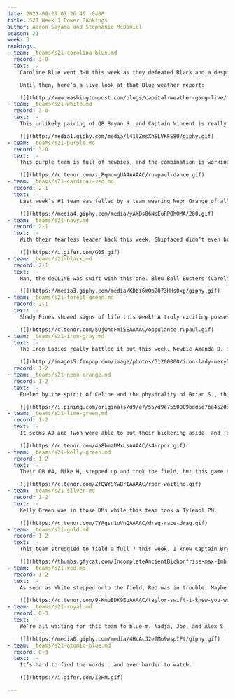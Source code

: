 ```yaml
---
date: 2021-09-29 07:26:49 -0400
title: S21 Week 3 Power Rankings
author: Aaron Sayama and Stephanie McDaniel
season: 21
week: 3
rankings:
- team: _teams/s21-carolina-blue.md
  record: 3-0
  text: |-
    Caroline Blue went 3-0 this week as they defeated Black and a despondent Danny H sat on the sidelines in a boot. Are the straight dads really about to run this league? We’ll circle back after our bye for THEE game of the week: Carolina vs. Cardinal.

    Until then, here’s a live look at that Blue weather report:

    ![](http://www.washingtonpost.com/blogs/capital-weather-gang-live/files/2014/02/radar_loop_944.gif)
- team: _teams/s21-white.md
  record: 3-0
  text: |-
    This unlikely pairing of QB Bryan S. and Captain Vincent is really working. The White Team soundly defeated Fire in the Hole (Red) this week to go 3-0...? Reader, I am shocked. Is Vincent finally leading a team capable of going all the way?

    ![](http://media1.giphy.com/media/l41lZmsXhSLVKFE8U/giphy.gif)
- team: _teams/s21-purple.md
  record: 3-0
  text: |-
    This purple team is full of newbies, and the combination is working. With all of their speedy running backs, someone is going to have to shut down their short game. Petition to re-name the team starts now:

    ![](https://c.tenor.com/z_PqmowgUA4AAAAC/ru-paul-dance.gif)
- team: _teams/s21-cardinal-red.md
  record: 2-1
  text: |-
    Last week’s #1 team was felled by a team wearing Neon Orange of all things. A couple of tough calls kept this game low scoring and showed that despite a star roster, anything can happen. Extra points really do matter.

    ![](https://media4.giphy.com/media/yAXDs06NsEuRPOhOMA/200.gif)
- team: _teams/s21-navy.md
  record: 2-1
  text: |-
    With their fearless leader back this week, Shipfaced didn’t even break a sweat for this lopsided win. Don’t sleep on Keith H--he may be adorable, but he’s got a monster arm.

    ![](https://i.gifer.com/G0S.gif)
- team: _teams/s21-black.md
  record: 2-1
  text: |-
    Man, the deCLINE was swift with this one. Blew Ball Busters (Carolina Blue) are tough, even Matt C’s deadly accurate throws couldn’t cut it this week. Maybe if Tom L. learns how to catch, they’ll start making strides again.

    ![](https://media3.giphy.com/media/KDbi6mOb2O73HHs0xg/giphy.gif)
- team: _teams/s21-forest-green.md
  record: 2-1
  text: |-
    Shady Pines showed signs of life this week! A truly exciting possession by possession, interception after interception, nail-biting game. Rookie QB JC Adams worked both sides of the ball, while Bradley found his way in for 2 sacks...or was it 3?

    ![](https://c.tenor.com/5OjwhdFmi5EAAAAC/oppulance-rupaul.gif)
- team: _teams/s21-iron-gray.md
  text: |-
    The Iron Ladies really battled it out this week. Newbie Amanda D. is lighting up the field (and the social scene)! While they lost this game, they kept things interesting with some impressive plays and gusto. Andy seems to have worked out some kinks in his QB game during the _off season._ Margaret Thatcher would be proud.

    ![](http://images5.fanpop.com/image/photos/31200000/iron-lady-meryl-streep-as-margaret-thatcher-31273039-245-210.gif)
  record: 1-2
- team: _teams/s21-neon-orange.md
  record: 1-2
  text: |-
    Fueled by the spirit of Celine and the physicality of Brian S., this team took down last week’s top-ranked team. QB Pat repeatedly found his receivers open in the middle. I know they walked off the field feelin’ themselves.

    ![](https://i.pinimg.com/originals/d9/e7/55/d9e7550009bdd5e7ba4520db2f304df5.gif)
- team: _teams/s21-lime-green.md
  record: 1-2
  text: |-
    It seems AJ and Twon were able to put their bickering aside, and Toxic sLIME turned into something palatable this week as they came away with their first win. Just as well, their captain was running late for a performance anyway.

    ![](https://c.tenor.com/4a8bmaUMxLsAAAAC/s4-rpdr.gif)r
- team: _teams/s21-kelly-green.md
  record: 1-2
  text: |-
    Their QB #4, Mike H, stepped up and took the field, but this game turned into a battle of the defenses with Kelly coming out with their first win over Silver. Now, if we can just get them a healthy and regular QB, things might turnaround:

    ![](https://c.tenor.com/ZfQWYSYwBrIAAAAC/rpdr-waiting.gif)
- team: _teams/s21-silver.md
  record: 1-2
  text: |-
    Kelly Green was in those DMs while this team took a Tylenol PM.

    ![](https://c.tenor.com/7YAgsn1uVnQAAAAC/drag-race-drag.gif)
- team: _teams/s21-gold.md
  record: 1-2
  text: |-
    This team struggled to field a full 7 this week. I know Captain Bryan was thankful to see Chuck R. step up and make some clutch plays. At this rate, they should think about fielding Betty White.

    ![](https://thumbs.gfycat.com/IncompleteAncientBichonfrise-max-1mb.gif)
- team: _teams/s21-red.md
  record: 1-2
  text: |-
    As soon as White stepped onto the field, Red was in trouble. Maybe Brandon is too focused on getting ready for Gay Bowl to give his team the attention they need right now. Let’s see how they regroup after he gets back from Arizona.

    ![](https://c.tenor.com/9-KmuBDK9EoAAAAC/taylor-swift-i-knew-you-were-trouble.gif)
- team: _teams/s21-royal.md
  record: 0-3
  text: |-
    We’re all waiting for this team to blue-m. Nadja, Joe, and Alex S. sure were fun to watch this week though. They fought a hard battle, but in the end came up shy in the back-and-forth against Into the Thicc of It (Forest Green).

    ![](https://media0.giphy.com/media/4HcAcJ2efMo9wspIFt/giphy.gif)
- team: _teams/s21-atomic-blue.md
  record: 0-3
  text: |-
    It’s hard to find the words...and even harder to watch.

    ![](https://i.gifer.com/I2HM.gif)

---
```

